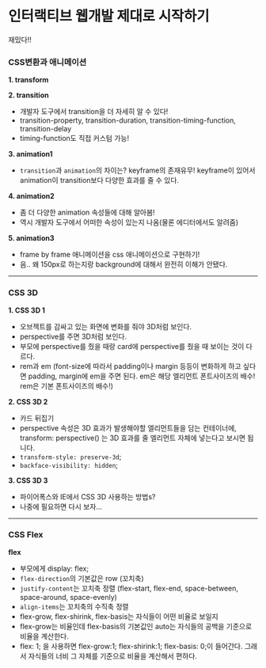 # 인터랙티브 웹개발 제대로 시작하기

재밌다!!

### CSS변환과 애니메이션

**1. transform**

**2. transition**

- 개발자 도구에서 transition을 더 자세히 알 수 있다!
- transition-property, transition-duration, transition-timing-function, transition-delay
- timing-function도 직접 커스텀 가능!

**3. animation1**

- `transition`과 `animation`의 차이는? keyframe의 존재유무! keyframe이 있어서 animation이 transition보다 다양한 효과를 줄 수 있다.

**4. animation2**

- 좀 더 다양한 animation 속성들에 대해 알아봄!
- 역시 개발자 도구에서 어떠한 속성이 있는지 나옴(물론 에디터에서도 알려줌)

**5. animation3**

- frame by frame 애니메이션을 css 애니메이션으로 구현하기!
- 음.. 왜 150px로 하는지랑 background에 대해서 완전히 이해가 안됐다.

---

### CSS 3D

**1. CSS 3D 1**

- 오브젝트를 감싸고 있는 화면에 변화를 줘야 3D처럼 보인다.
- perspective를 주면 3D처럼 보인다.
- 부모에 perspective를 줬을 때랑 card에 perspective를 줬을 때 보이는 것이 다르다.
- rem과 em (font-size에 따라서 padding이나 margin 등등이 변화하게 하고 싶다면 padding, margin에 em을 주면 된다. em은 해당 엘리먼트 폰트사이즈의 배수! rem은 기본 폰트사이즈의 배수!)

**2. CSS 3D 2**

- 카드 뒤집기
- perspective 속성은 3D 효과가 발생해야할 엘리먼트들을 담는 컨테이너에, transform: perspective() 는 3D 효과를 줄 엘리먼트 자체에 넣는다고 보시면 됩니다.
- `transform-style: preserve-3d`;
- `backface-visibility: hidden`;

**3. CSS 3D 3**

- 파이어폭스와 IE에서 CSS 3D 사용하는 방법s?
- 나중에 필요하면 다시 보자...

---

### CSS Flex

**flex**

- 부모에게 display: flex;
- `flex-direction`의 기본값은 row (꼬치축)
- `justify-content`는 꼬치축 정렬 (flex-start, flex-end, space-between, space-around, space-evenly)
- `align-items`는 꼬치축의 수직축 정렬
- flex-grow, flex-shirink, flex-basis는 자식들이 어떤 비율로 보일지
- flex-grow는 비율인데 flex-basis의 기본값인 auto는 자식들의 공백을 기준으로 비율을 계산한다.
- flex: 1; 을 사용하면 flex-grow:1; flex-shirink:1; flex-basis: 0;이 들어간다. 그래서 자식들의 너비 그 자체를 기준으로 비율을 계산해서 편하다.
